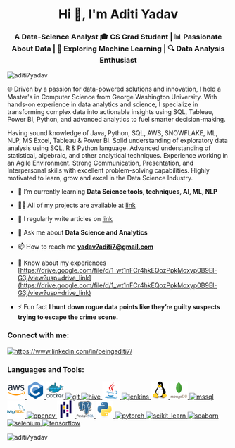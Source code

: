 <h1 align="center">Hi 👋, I'm Aditi Yadav</h1>
<h3 align="center">A Data-Science Analyst 🎓 CS Grad Student | 📊 Passionate About Data | 🤖 Exploring Machine Learning | 🔍 Data Analysis Enthusiast</h3>

<p align="left"> <img src="https://komarev.com/ghpvc/?username=aditi7yadav&label=Profile%20views&color=0e75b6&style=flat" alt="aditi7yadav" /> </p>

🌐 Driven by a passion for data-powered solutions and innovation, I hold a Master's in Computer Science from George Washington University. With hands-on experience in data analytics and science, I specialize in transforming complex data into actionable insights using SQL, Tableau, Power BI, Python, and advanced analytics to fuel smarter decision-making.

Having sound knowledge of Java, Python, SQL, AWS, SNOWFLAKE, ML, NLP, MS Excel, Tableau & Power BI.
Solid understanding of exploratory data analysis using SQL, R & Python language.
Advanced understanding of statistical, algebraic, and other analytical techniques.
Experience working in an Agile Environment.
Strong Communication, Presentation, and Interpersonal skills with excellent problem-solving capabilities.
Highly motivated to learn, grow and excel in the Data Science Industry.

- 🌱 I’m currently learning **Data Science tools, techniques, AI, ML, NLP**

- 👨‍💻 All of my projects are available at [link](link)

- 📝 I regularly write articles on [link](link)

- 💬 Ask me about **Data Science and Analytics**

- 📫 How to reach me **yadav7aditi7@gmail.com**

- 📄 Know about my experiences [https://drive.google.com/file/d/1_wt1nFCr4hkEQozPpkMoxyp0B9EI-G3j/view?usp=drive_link](https://drive.google.com/file/d/1_wt1nFCr4hkEQozPpkMoxyp0B9EI-G3j/view?usp=drive_link)

- ⚡ Fun fact **I hunt down rogue data points like they’re guilty suspects trying to escape the crime scene.**

<h3 align="left">Connect with me:</h3>
<p align="left">
<a href="https://linkedin.com/in/https://www.linkedin.com/in/beingaditi7/" target="blank"><img align="center" src="https://raw.githubusercontent.com/rahuldkjain/github-profile-readme-generator/master/src/images/icons/Social/linked-in-alt.svg" alt="https://www.linkedin.com/in/beingaditi7/" height="30" width="40" /></a>
</p>

<h3 align="left">Languages and Tools:</h3>
<p align="left"> <a href="https://aws.amazon.com" target="_blank" rel="noreferrer"> <img src="https://raw.githubusercontent.com/devicons/devicon/master/icons/amazonwebservices/amazonwebservices-original-wordmark.svg" alt="aws" width="40" height="40"/> </a> <a href="https://www.cprogramming.com/" target="_blank" rel="noreferrer"> <img src="https://raw.githubusercontent.com/devicons/devicon/master/icons/c/c-original.svg" alt="c" width="40" height="40"/> </a> <a href="https://www.docker.com/" target="_blank" rel="noreferrer"> <img src="https://raw.githubusercontent.com/devicons/devicon/master/icons/docker/docker-original-wordmark.svg" alt="docker" width="40" height="40"/> </a> <a href="https://git-scm.com/" target="_blank" rel="noreferrer"> <img src="https://www.vectorlogo.zone/logos/git-scm/git-scm-icon.svg" alt="git" width="40" height="40"/> </a> <a href="https://hive.apache.org/" target="_blank" rel="noreferrer"> <img src="https://www.vectorlogo.zone/logos/apache_hive/apache_hive-icon.svg" alt="hive" width="40" height="40"/> </a> <a href="https://www.java.com" target="_blank" rel="noreferrer"> <img src="https://raw.githubusercontent.com/devicons/devicon/master/icons/java/java-original.svg" alt="java" width="40" height="40"/> </a> <a href="https://www.jenkins.io" target="_blank" rel="noreferrer"> <img src="https://www.vectorlogo.zone/logos/jenkins/jenkins-icon.svg" alt="jenkins" width="40" height="40"/> </a> <a href="https://www.linux.org/" target="_blank" rel="noreferrer"> <img src="https://raw.githubusercontent.com/devicons/devicon/master/icons/linux/linux-original.svg" alt="linux" width="40" height="40"/> </a> <a href="https://www.mongodb.com/" target="_blank" rel="noreferrer"> <img src="https://raw.githubusercontent.com/devicons/devicon/master/icons/mongodb/mongodb-original-wordmark.svg" alt="mongodb" width="40" height="40"/> </a> <a href="https://www.microsoft.com/en-us/sql-server" target="_blank" rel="noreferrer"> <img src="https://www.svgrepo.com/show/303229/microsoft-sql-server-logo.svg" alt="mssql" width="40" height="40"/> </a> <a href="https://www.mysql.com/" target="_blank" rel="noreferrer"> <img src="https://raw.githubusercontent.com/devicons/devicon/master/icons/mysql/mysql-original-wordmark.svg" alt="mysql" width="40" height="40"/> </a> <a href="https://opencv.org/" target="_blank" rel="noreferrer"> <img src="https://www.vectorlogo.zone/logos/opencv/opencv-icon.svg" alt="opencv" width="40" height="40"/> </a> <a href="https://pandas.pydata.org/" target="_blank" rel="noreferrer"> <img src="https://raw.githubusercontent.com/devicons/devicon/2ae2a900d2f041da66e950e4d48052658d850630/icons/pandas/pandas-original.svg" alt="pandas" width="40" height="40"/> </a> <a href="https://www.postgresql.org" target="_blank" rel="noreferrer"> <img src="https://raw.githubusercontent.com/devicons/devicon/master/icons/postgresql/postgresql-original-wordmark.svg" alt="postgresql" width="40" height="40"/> </a> <a href="https://www.python.org" target="_blank" rel="noreferrer"> <img src="https://raw.githubusercontent.com/devicons/devicon/master/icons/python/python-original.svg" alt="python" width="40" height="40"/> </a> <a href="https://pytorch.org/" target="_blank" rel="noreferrer"> <img src="https://www.vectorlogo.zone/logos/pytorch/pytorch-icon.svg" alt="pytorch" width="40" height="40"/> </a> <a href="https://scikit-learn.org/" target="_blank" rel="noreferrer"> <img src="https://upload.wikimedia.org/wikipedia/commons/0/05/Scikit_learn_logo_small.svg" alt="scikit_learn" width="40" height="40"/> </a> <a href="https://seaborn.pydata.org/" target="_blank" rel="noreferrer"> <img src="https://seaborn.pydata.org/_images/logo-mark-lightbg.svg" alt="seaborn" width="40" height="40"/> </a> <a href="https://www.selenium.dev" target="_blank" rel="noreferrer"> <img src="https://raw.githubusercontent.com/detain/svg-logos/780f25886640cef088af994181646db2f6b1a3f8/svg/selenium-logo.svg" alt="selenium" width="40" height="40"/> </a> <a href="https://www.tensorflow.org" target="_blank" rel="noreferrer"> <img src="https://www.vectorlogo.zone/logos/tensorflow/tensorflow-icon.svg" alt="tensorflow" width="40" height="40"/> </a> </p>

<p><img align="center" src="https://github-readme-stats.vercel.app/api/top-langs?username=aditi7yadav&show_icons=true&locale=en&layout=compact" alt="aditi7yadav" /></p>
